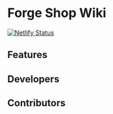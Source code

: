 # Forge Shop Wiki
[![Netlify Status](https://api.netlify.com/api/v1/badges/5b00db84-31f3-4552-ae3c-b67b55952ca9/deploy-status)](https://app.netlify.com/sites/forgeshop/deploys)

## Features

## Developers

## Contributors
